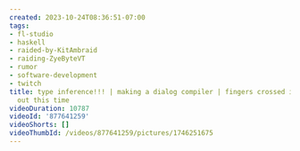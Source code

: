 ```yaml
---
created: 2023-10-24T08:36:51-07:00
tags:
- fl-studio
- haskell
- raided-by-KitAmbraid
- raiding-ZyeByteVT
- rumor
- software-development
- twitch
title: type inference!!! | making a dialog compiler | fingers crossed i have it figured
  out this time
videoDuration: 10787
videoId: '877641259'
videoShorts: []
videoThumbId: /videos/877641259/pictures/1746251675
---
```

